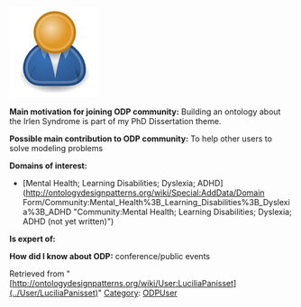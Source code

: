 [![Image:ODPUser.png](../images/a/a6/ODPUser.png)](../Image/ODPUser.png "Image:ODPUser.png")




  





__Main motivation for joining ODP community:__ Building an ontology about the Irlen Syndrome is part of my PhD Dissertation theme.


__Possible main contribution to ODP community:__ To help other users to solve modeling problems


__Domains of interest:__



* [Mental Health; Learning Disabilities; Dyslexia; ADHD](http://ontologydesignpatterns.org/wiki/Special:AddData/Domain Form/Community:Mental_Health%3B_Learning_Disabilities%3B_Dyslexia%3B_ADHD "Community:Mental Health; Learning Disabilities; Dyslexia; ADHD (not yet written)")


__Is expert of:__


  

__How did I know about ODP:__ conference/public events






Retrieved from "[http://ontologydesignpatterns.org/wiki/User:LuciliaPanisset](../User/LuciliaPanisset)"
 [Category](http://ontologydesignpatterns.org/wiki/Special:Categories "Special:Categories"): [ODPUser](../Category/ODPUser "Category:ODPUser")